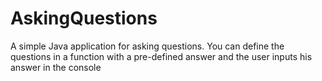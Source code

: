 # AskingQuestions
A simple Java application for asking questions. You can define the questions in a function with a pre-defined answer and the user inputs his answer in the console
